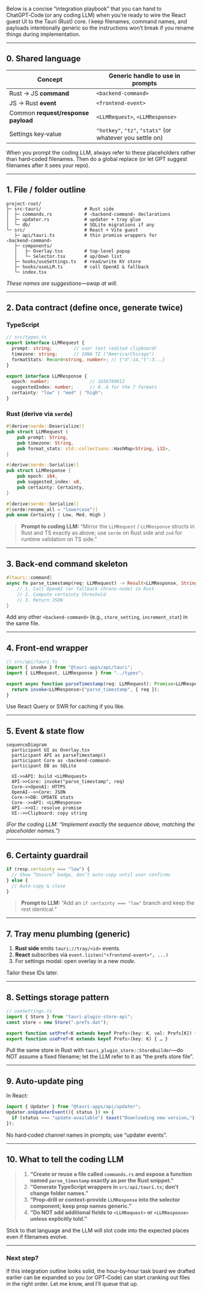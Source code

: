 Below is a concise “integration playbook” that you can hand to ChatGPT‑Code (or any coding LLM) when you’re ready to wire the React guest UI to the Tauri (Rust) core.  I keep filenames, command names, and payloads intentionally generic so the instructions won’t break if you rename things during implementation.

---

## 0.  Shared language

| Concept                             | Generic handle to use in prompts                          |
| ----------------------------------- | --------------------------------------------------------- |
| Rust → JS **command**               | `<backend-command>`                                       |
| JS → Rust **event**                 | `<frontend-event>`                                        |
| Common **request/response payload** | `<LLMRequest>`, `<LLMResponse>`                           |
| Settings key‑value                  | `"hotkey"`, `"tz"`, `"stats"` (or whatever you settle on) |

When you prompt the coding LLM, always refer to these placeholders rather than hard‑coded filenames.  Then do a global replace (or let GPT suggest filenames after it sees your repo).

---

## 1.  File / folder outline

```
project-root/
├─ src-tauri/                # Rust side
│  ├─ commands.rs            # ‹backend‑command› declarations
│  ├─ updater.rs             # updater + tray glue
│  └─ db/                    # SQLite migrations if any
└─ src/                      # React + Vite guest
   ├─ api/tauri.ts           # thin promise wrappers for ‹backend‑command›
   ├─ components/
   │   ├─ Overlay.tsx        # top‑level popup
   │   └─ Selector.tsx       # up/down list
   ├─ hooks/useSettings.ts   # read/write KV store
   ├─ hooks/useLLM.ts        # call OpenAI & fallback
   └─ index.tsx
```

*These names are suggestions—swap at will.*

---

## 2.  Data contract (define once, generate twice)

### TypeScript

```ts
// src/types.ts
export interface LLMRequest {
  prompt: string;        // user text (edited clipboard)
  timezone: string;      // IANA TZ ("America/Chicago")
  formatStats: Record<string, number>; // {"d":14,"t":3...}
}

export interface LLMResponse {
  epoch: number;               // 1656789012
  suggestedIndex: number;      // 0..6 for the 7 formats
  certainty: "low" | "med" | "high";
}
```

### Rust (derive via `serde`)

```rust
#[derive(serde::Deserialize)]
pub struct LLMRequest {
    pub prompt: String,
    pub timezone: String,
    pub format_stats: std::collections::HashMap<String, i32>,
}

#[derive(serde::Serialize)]
pub struct LLMResponse {
    pub epoch: i64,
    pub suggested_index: u8,
    pub certainty: Certainty,
}

#[derive(serde::Serialize)]
#[serde(rename_all = "lowercase")]
pub enum Certainty { Low, Med, High }
```

> **Prompt to coding LLM:**
> “Mirror the `LLMRequest` / `LLMResponse` structs in Rust and TS exactly as above; use `serde` on Rust side and `zod` for runtime validation on TS side.”

---

## 3.  Back‑end command skeleton

```rust
#[tauri::command]
async fn parse_timestamp(req: LLMRequest) -> Result<LLMResponse, String> {
    // 1. Call OpenAI (or fallback chrono‑node) in Rust
    // 2. Compute certainty threshold
    // 3. Return JSON
}
```

Add any other `<backend-command>` (e.g., `store_setting`, `increment_stat`) in the same file.

---

## 4.  Front‑end wrapper

```ts
// src/api/tauri.ts
import { invoke } from "@tauri-apps/api/tauri";
import { LLMRequest, LLMResponse } from "../types";

export async function parseTimestamp(req: LLMRequest): Promise<LLMResponse> {
  return invoke<LLMResponse>("parse_timestamp", { req });
}
```

Use React Query or SWR for caching if you like.

---

## 5.  Event & state flow

```mermaid
sequenceDiagram
  participant UI as Overlay.tsx
  participant API as parseTimestamp()
  participant Core as ‹backend‑command›
  participant DB as SQLite

  UI->>API: build <LLMRequest>
  API->>Core: invoke("parse_timestamp", req)
  Core->>OpenAI: HTTPS
  OpenAI-->>Core: JSON
  Core->>DB: UPDATE stats
  Core-->>API: <LLMResponse>
  API-->>UI: resolve promise
  UI-->>Clipboard: copy string
```

*(For the coding LLM: “Implement exactly the sequence above, matching the placeholder names.”)*

---

## 6.  Certainty guardrail

```ts
if (resp.certainty === "low") {
  // Show “Unsure” badge, don’t auto‑copy until user confirms
} else {
  // Auto‑copy & close
}
```

> **Prompt to LLM:** “Add an `if certainty === "low"` branch and keep the rest identical.”

---

## 7.  Tray menu plumbing (generic)

1. **Rust side** emits `tauri://tray/<id>` events.
2. **React** subscribes via `event.listen("<frontend-event>", ...)`
3. For settings modal: open overlay in a new *mode*.

Tailor these IDs later.

---

## 8.  Settings storage pattern

```ts
// useSettings.ts
import { Store } from "tauri-plugin-store-api";
const store = new Store(".prefs.dat");

export function setPref<K extends keyof Prefs>(key: K, val: Prefs[K]) { … }
export function usePref<K extends keyof Prefs>(key: K) { … }
```

Pull the same store in Rust with `tauri_plugin_store::StoreBuilder`—do NOT assume a fixed filename; let the LLM refer to it as “the prefs store file”.

---

## 9.  Auto‑update ping

In React:

```ts
import { Updater } from "@tauri-apps/api/updater";
Updater.onUpdaterEvent(({ status }) => {
  if (status === "update-available") toast("Downloading new version…");
});
```

No hard‑coded channel names in prompts; use “updater events”.

---

## 10.  What to tell the coding LLM

> 1. **“Create or reuse a file called `commands.rs` and expose a function named `parse_timestamp` exactly as per the Rust snippet.”**
> 2. **“Generate TypeScript wrappers in `src/api/tauri.ts`; don’t change folder names.”**
> 3. **“Prop‑drill or context‑provide `LLMResponse` into the selector component; keep prop names generic.”**
> 4. **“Do NOT add additional fields to `<LLMRequest>` or `<LLMResponse>` unless explicitly told.”**

Stick to that language and the LLM will slot code into the expected places even if filenames evolve.

---

### Next step?

If this integration outline looks solid, the hour‑by‑hour task board we drafted earlier can be expanded so you (or GPT‑Code) can start cranking out files in the right order.  Let me know, and I’ll queue that up.
